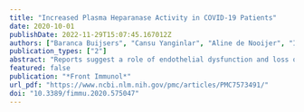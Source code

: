 ```yaml
---
title: "Increased Plasma Heparanase Activity in COVID-19 Patients"
date: 2020-10-01
publishDate: 2022-11-29T15:07:45.167012Z
authors: ["Baranca Buijsers", "Cansu Yanginlar", "Aline de Nooijer", "Inge Grondman", "Marissa L. Maciej-Hulme", "Inge Jonkman", "Nico A. F. Janssen", "Nils Rother", "Mark de Graaf", "Peter Pickkers", "Matthijs Kox", "Leo A. B. Joosten", "Tom Nijenhuis", "Mihai G. Netea", "Luuk Hilbrands", "Frank L. van de Veerdonk", "Raphaël Duivenvoorden", "Quirijn de Mast", "Johan van der Vlag"]
publication_types: ["2"]
abstract: "Reports suggest a role of endothelial dysfunction and loss of endothelial barrier function in COVID-19. It is well established that the endothelial glycocalyx-degrading enzyme heparanase contributes to vascular leakage and inflammation. Low molecular weight heparins (LMWH) serve as an inhibitor of heparanase. We hypothesize that heparanase contributes to the pathogenesis of COVID-19, and that heparanase may be inhibited by LMWH. To test this hypothesis, heparanase activity and heparan sulfate levels were measured in plasma of healthy controls (n = 10) and COVID-19 patients (n = 48). Plasma heparanase activity and heparan sulfate levels were significantly elevated in COVID-19 patients. Heparanase activity was associated with disease severity including the need for intensive care, lactate dehydrogenase levels, and creatinine levels. Use of prophylactic LMWH in non-ICU patients was associated with a reduced heparanase activity. Since there is no other clinically applied heparanase inhibitor currently available, therapeutic treatment of COVID-19 patients with low molecular weight heparins should be explored."
featured: false
publication: "*Front Immunol*"
url_pdf: "https://www.ncbi.nlm.nih.gov/pmc/articles/PMC7573491/"
doi: "10.3389/fimmu.2020.575047"
---
```


